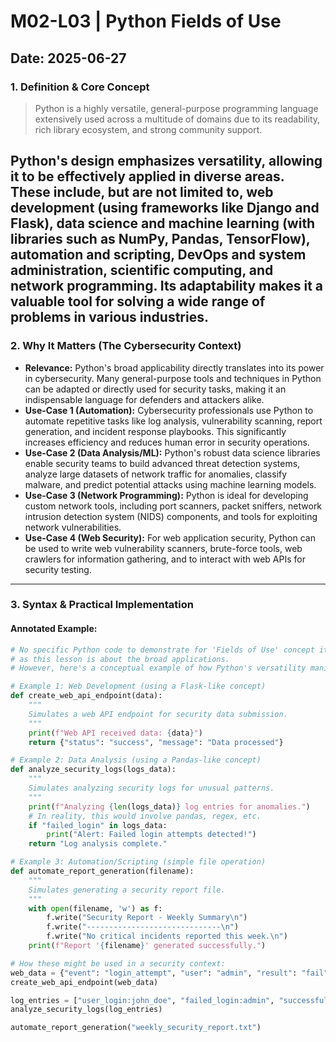# M02-L03 | Python Fields of Use

**Date:** 2025-06-27
---
### 1. Definition & Core Concept
> Python is a highly versatile, general-purpose programming language extensively used across a multitude of domains due to its readability, rich library ecosystem, and strong community support.

Python's design emphasizes versatility, allowing it to be effectively applied in diverse areas. These include, but are not limited to, web development (using frameworks like Django and Flask), data science and machine learning (with libraries such as NumPy, Pandas, TensorFlow), automation and scripting, DevOps and system administration, scientific computing, and network programming. Its adaptability makes it a valuable tool for solving a wide range of problems in various industries.
---
### 2. Why It Matters (The Cybersecurity Context)
* **Relevance:** Python's broad applicability directly translates into its power in cybersecurity. Many general-purpose tools and techniques in Python can be adapted or directly used for security tasks, making it an indispensable language for defenders and attackers alike.
* **Use-Case 1 (Automation):** Cybersecurity professionals use Python to automate repetitive tasks like log analysis, vulnerability scanning, report generation, and incident response playbooks. This significantly increases efficiency and reduces human error in security operations.
* **Use-Case 2 (Data Analysis/ML):** Python's robust data science libraries enable security teams to build advanced threat detection systems, analyze large datasets of network traffic for anomalies, classify malware, and predict potential attacks using machine learning models.
* **Use-Case 3 (Network Programming):** Python is ideal for developing custom network tools, including port scanners, packet sniffers, network intrusion detection system (NIDS) components, and tools for exploiting network vulnerabilities.
* **Use-Case 4 (Web Security):** For web application security, Python can be used to write web vulnerability scanners, brute-force tools, web crawlers for information gathering, and to interact with web APIs for security testing.
---
### 3. Syntax & Practical Implementation
#### Annotated Example:
```python
# No specific Python code to demonstrate for 'Fields of Use' concept itself,
# as this lesson is about the broad applications.
# However, here's a conceptual example of how Python's versatility manifests:

# Example 1: Web Development (using a Flask-like concept)
def create_web_api_endpoint(data):
    """
    Simulates a web API endpoint for security data submission.
    """
    print(f"Web API received data: {data}")
    return {"status": "success", "message": "Data processed"}

# Example 2: Data Analysis (using a Pandas-like concept)
def analyze_security_logs(logs_data):
    """
    Simulates analyzing security logs for unusual patterns.
    """
    print(f"Analyzing {len(logs_data)} log entries for anomalies.")
    # In reality, this would involve pandas, regex, etc.
    if "failed_login" in logs_data:
        print("Alert: Failed login attempts detected!")
    return "Log analysis complete."

# Example 3: Automation/Scripting (simple file operation)
def automate_report_generation(filename):
    """
    Simulates generating a security report file.
    """
    with open(filename, 'w') as f:
        f.write("Security Report - Weekly Summary\n")
        f.write("------------------------------\n")
        f.write("No critical incidents reported this week.\n")
    print(f"Report '{filename}' generated successfully.")

# How these might be used in a security context:
web_data = {"event": "login_attempt", "user": "admin", "result": "fail"}
create_web_api_endpoint(web_data)

log_entries = ["user_login:john_doe", "failed_login:admin", "successful_access:mary"]
analyze_security_logs(log_entries)

automate_report_generation("weekly_security_report.txt")